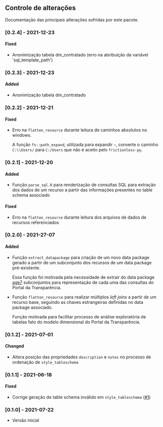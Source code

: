 ## Controle de alterações

Documentação das principais alterações sofridas por este pacote.

### [0.2.4] - 2021-12-23
#### Fixed
- Anonimização tabela dm_contratado (erro na abribuição da variável 'sql_template_path')

### [0.2.3] - 2021-12-23
#### Added
- Anonimização tabela dm_contratado

### [0.2.2] - 2021-12-21
#### Fixed
- Erro na `flatten_resource` durante leitura de caminhos absolutos no windows. 

  A função `fs::path_expand`, utilizada para expandir `~`, converte o caminho `C:\\Users/` para `C:/Users` que não é aceito pelo `frictionless-py`.

### [0.2.1] - 2021-12-20
#### Added
- Função `parse_sql.R` para renderização de consultas SQL para extração dos dados de um recurso a partir das informações presentes no table schema associado

#### Fixed
- Erro na `flatten_resource` durante leitura dos arquivos de dados de recursos referenciados

### [0.2.0] - 2021-27-07
#### Added
- Função `extract_datapackage` para criação de um novo 
data package gerado a partir de um subconjunto dos recursos de um data package pré-existente.

    Essa função foi motivada pela necessidade de extrair do data package [age7](https://github.com/transparencia-mg/age7) subconjuntos para representação de cada uma das consultas do Portal da Transparência.
- Função `flatten_resource` para realizar múltiplos _left joins_ a partir de um recurso base, seguindo as chaves estrangeiras definidas no data package associado. 

    Função motivada para facilitar processo de análise exploratória de tabelas fato do modelo dimensional do Portal da Transparência.

### [0.1.2] - 2021-07-01
#### Changed
- Altera posição das propriedades `description` e `notes` no processo de ordenação de `style_tableschema`

### [0.1.1] - 2021-06-18
#### Fixed
- Corrige geração de table schema inválido em `style_tableschema` ([#1](https://github.com/transparencia-mg/dtamg-r/issues/1))

### [0.1.0] - 2021-07-22
- Versão inicial
